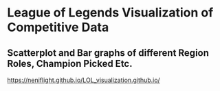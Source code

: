 # League of Legends Visualization of Competitive Data

## Scatterplot and Bar graphs of different Region Roles, Champion Picked Etc. 
https://neniflight.github.io/LOL_visualization.github.io/
